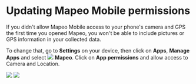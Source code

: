 # Updating Mapeo Mobile permissions

If you didn't allow Mapeo Mobile access to your phone's camera and GPS the first time you opened Mapeo, you won't be able to include pictures or GPS information in your collected data.

To change that, go to **Settings** on your device, then click on **Apps**, **Manage Apps** and select ![](../../.gitbook/assets/Mm-icon.png) **Mapeo**. Click on **App permissions** and allow access to Camera and Location.

![](../../.gitbook/assets/Android\_App\_settings\_select\_app\_permissions.jpg) ![](../../.gitbook/assets/Android\_app\_settings-allow\_camera\_and\_gps.jpg)
